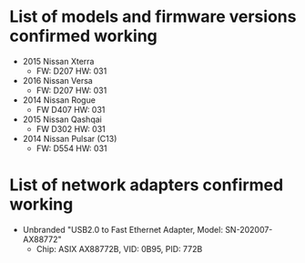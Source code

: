 # List of models and firmware versions confirmed working

- 2015 Nissan Xterra 
  -  FW: D207  HW: 031
- 2016 Nissan Versa
  - FW: D207 HW: 031
- 2014 Nissan Rogue
  - FW D407 HW: 031
- 2015 Nissan Qashqai
  - FW D302 HW: 031
- 2014 Nissan Pulsar (C13)
  - FW: D554 HW: 031


# List of network adapters confirmed working

- Unbranded "USB2.0 to Fast Ethernet Adapter, Model: SN-202007-AX88772"
  - Chip: ASIX AX88772B, VID: 0B95, PID: 772B

